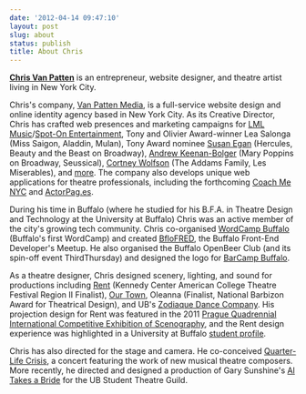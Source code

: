 ```yaml
---
date: '2012-04-14 09:47:10'
layout: post
slug: about
status: publish
title: About Chris
---
```


**[Chris Van Patten](http://www.chrisvanpatten.com/)** is an entrepreneur, website designer, and theatre artist living in New York City.

Chris's company, [Van Patten Media](http://www.vanpattenmedia.com/), is a full-service website design and online identity agency based in New York City. As its Creative Director, Chris has crafted web presences and marketing campaigns for [LML Music](http://www.lmlmusic.com/)/[Spot-On Entertainment](http://www.spot-onentertainment.com/), Tony and Olivier Award-winner Lea Salonga (Miss Saigon, Aladdin, Mulan), Tony Award nominee [Susan Egan](http://www.susanegan.net/) (Hercules, Beauty and the Beast on Broadway), [Andrew Keenan-Bolger](http://www.andrewkeenanbolger.com/) (Mary Poppins on Broadway, Seussical), [Cortney Wolfson](http://www.cortneywolfson.com/) (The Addams Family, Les Miserables), and [more](http://www.vanpattenmedia.com/portfolio/). The company also develops unique web applications for theatre professionals, including the forthcoming [Coach Me NYC](http://www.coachmenyc.com/) and [ActorPag.es](http://actorpag.es).

During his time in Buffalo (where he studied for his B.F.A. in Theatre Design and Technology at the University at Buffalo) Chris was an active member of the city's growing tech community. Chris co-organised [WordCamp Buffalo](http://2012.buffalo.wordcamp.org/) (Buffalo's first WordCamp) and created [BfloFRED](http://bflofred.com/), the Buffalo Front-End Developer's Meetup. He also organised the Buffalo OpenBeer Club (and its spin-off event ThirdThursday) and designed the logo for [BarCamp Buffalo](http://barcampbuffalo.org/).

As a theatre designer, Chris designed scenery, lighting, and sound for productions including [Rent](http://chrisvanpatten.com/portfolio/theatre/rent/) (Kennedy Center American College Theatre Festival Region II Finalist), [Our Town](http://chrisvanpatten.com/portfolio/theatre/ourtown/), Oleanna (Finalist, National Barbizon Award for Theatrical Design), and UB's [Zodiaque Dance Company](http://chrisvanpatten.com/portfolio/theatre/zodiaquespring2010/). His projection design for Rent was featured in the 2011 [Prague Quadrennial International Competitive Exhibition of Scenography](http://www.pq.cz/en/international-competitive-exhibition.html), and the Rent design experience was highlighted in a University at Buffalo [student profile](http://admissions.buffalo.edu/changeit/chris_van_patten.php).

Chris has also directed for the stage and camera. He co-conceived [Quarter-Life Crisis](http://www.youtube.com/watch?v=YlyJoHDy5Lk), a concert featuring the work of new musical theatre composers. More recently, he directed and designed a production of Gary Sunshine's [Al Takes a Bride](http://chrisvanpatten.com/altakesabride/) for the UB Student Theatre Guild.
